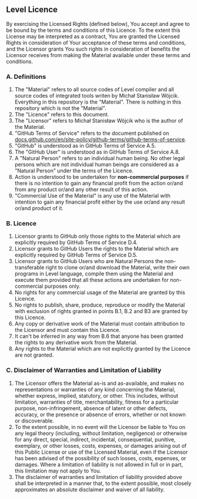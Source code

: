 ## Level Licence

By exercising the Licensed Rights (defined below), You accept and agree to be bound by the terms and conditions of this Licence.
To the extent this License may be interpreted as a contract, 
You are granted the Licensed Rights in consideration 
of Your acceptance of these terms and conditions, 
and the Licensor grants You such rights 
in consideration of benefits the Licensor receives from making 
the Material available under these terms and conditions.

### A. Definitions

<ol>
<li> The "Material" refers to all source codes of Level compiler and all source codes of integrated 
tools writen by Michał Stanisław Wójcik. 
Everything in this repository is the "Material". There is nothing in this repository which is not the 
"Material". 
</li>
<li>The "Licence" refers to this document.</li>
<li>The "Licensor" refers to Michał Stanisław Wójcik who is
the author of the Material.
</li>
<li>"GitHub Terms of Service" refers to the document published on <a href="https://docs.github.com/en/site-policy/github-terms/github-terms-of-service">docs.github.com/en/site-policy/github-terms/github-terms-of-service</a>.</li>
<li>"GitHub" is understood 
as in GitHub Terms of Service A.5.</li>
<li>The "GitHub User" is understood as in GitHub Terms of Service A.8.</li>
<li>A "Natural Person" refers to an individual human being. No other legal persons which are not 
individual human beings are considered as a "Natural Person" under the terms of the Licence.</li>
<li>Action is understood to be undertaken for <b>non-commercial purposes</b> 
if there is no intention to gain any financial profit from the action or/and from any product 
or/and any other result of this action.</li>
<li>"Commercial Use of the Material" is any use of the Material with intention to gain any 
financial profit either by the use or/and any result or/and product of it.</li>
</ol>

### B. Licence
<ol>
<li> Licensor grants to GitHub only 
those rights to the Material which are explicitly required by GitHub Terms of Service D.4.</li>
<li>
Licensor grants to GitHub Users the rights to the Material which are explicitly required by GitHub Terms of Service D.5.
</li>
<li>
Licensor grants to GitHub Users who are Natural Persons the non-transferable right to clone 
or/and download the Material, write their own programs 
in Level language, compile them using the Material and execute them provided 
that all these actions are undertaken for non-commercial purposes only.
</li>
<li>
No rights for any commercial usage of the Material are granted by this Licence.
</li>
<li>
No rights to publish, share, produce, reproduce or modify the Material 
with exclusion of rights granted in points B.1, B.2 and B3 are granted by this Licence. 
</li>
<li>
Any copy or derivative work of the Material must contain attribution to the Licensor and must contain this Licence.
</li>
<li>
It can't be inferred in any way from B.6 that anyone has been granted the rights to any derivative 
work from the Material. 
</li>
<li>
Any rights to the Material which are not explicitly granted by the Licence are not granted.
</li>
</ol>

### C. Disclaimer of Warranties and Limitation of Liability

<ol>
<li>
The Licensor offers the Material as-is and as-available, 
and makes no representations or warranties of any kind concerning the Material, 
whether express, implied, statutory, or other. 
This includes, without limitation, warranties of title, 
merchantability, fitness for a particular purpose, non-infringement, 
absence of latent or other defects, accuracy, or the presence or absence of errors, 
whether or not known or discoverable.
</li>
<li>
To the extent possible, in no event will the Licensor be liable to You on any legal theory (including, without limitation, negligence) or otherwise for any direct, special, indirect, incidental, consequential, punitive, exemplary, or other losses, costs, expenses, or damages arising out of this Public License or use of the Licensed Material, even if the Licensor has been advised of the possibility of such losses, costs, expenses, or damages. Where a limitation of liability is not allowed in full or in part, this limitation may not apply to You.
</li>
<li>
The disclaimer of warranties and limitation of liability provided above shall be interpreted in a manner that, to the extent possible, most closely approximates an absolute disclaimer and waiver of all liability.
</li>
</ol>